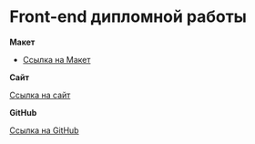 # Front-end дипломной работы 

**Макет**

- [Ссылка на Макет](https://www.figma.com/file/6FMWkB94wE7KTkcCgUXtnC/%D0%94%D0%B8%D0%BF%D0%BB%D0%BE%D0%BC%D0%BD%D1%8B%D0%B9-%D0%BF%D1%80%D0%BE%D0%B5%D0%BA%D1%82?type=design&node-id=1%3A3524&mode=dev)

**Сайт**

[Ссылка на сайт](https://diplom.haku.nomoredomainsmonster.ru/)

**GitHub**

[Ссылка на GitHub](https://github.com/wakeuphaku/movies-explorer-frontend/pull/3)
